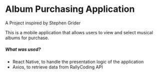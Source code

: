 # Album Purchasing Application

A Project inspired by Stephen Grider

This is a mobile application that allows users to view and select musical albums for purchase.

##### What was used?
- React Native, to handle the presentation logic of the application
- Axios, to retrieve data from RallyCoding API

